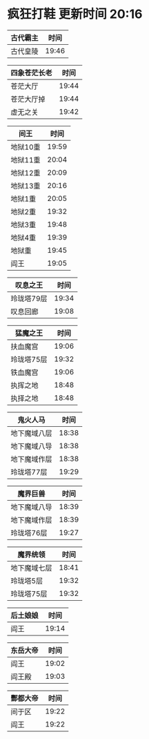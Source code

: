 # 疯狂打鞋 更新时间 20:16

| 古代霸主   | 时间    |
|--------|-------|
| 古代皇陵 | 19:46 |

| 四象苍茫长老   | 时间    |
|--------|-------|
| 苍茫大厅 | 19:44 |
| 苍茫大厅掉 | 19:44 |
| 虚无之关 | 19:42 |

| 间王   | 时间    |
|--------|-------|
| 地狱10重 | 19:59 |
| 地狱11重 | 20:04 |
| 地狱12重 | 20:09 |
| 地狱13重 | 20:16 |
| 地狱1重 | 20:05 |
| 地狱2重 | 19:32 |
| 地狱3重 | 19:48 |
| 地狱4重 | 19:39 |
| 地狱重 | 19:45 |
| 阎王 | 19:05 |

| 叹息之王   | 时间    |
|--------|-------|
| 玲珑塔79层 | 19:34 |
| 叹息回廊 | 19:08 |

| 猛魔之王   | 时间    |
|--------|-------|
| 扶血魔宫 | 19:06 |
| 玲珑塔75层 | 19:32 |
| 铁血魔宫 | 19:06 |
| 执挥之地 | 18:48 |
| 执择之地 | 18:48 |

| 鬼火人马   | 时间    |
|--------|-------|
| 地下魔域八层 | 18:38 |
| 地下魔域八导 | 18:38 |
| 地下魔域作层 | 18:38 |
| 玲珑塔77层 | 19:29 |

| 魔界巨兽   | 时间    |
|--------|-------|
| 地下魔域八导 | 18:39 |
| 地下魔域作层 | 18:39 |
| 玲珑塔76层 | 19:27 |

| 魔界统领   | 时间    |
|--------|-------|
| 地下魔域七层 | 18:41 |
| 玲珑塔5层 | 19:32 |
| 玲珑塔75层 | 19:32 |

| 后土娘娘   | 时间    |
|--------|-------|
| 阎王 | 19:14 |

| 东岳大帝   | 时间    |
|--------|-------|
| 阎王 | 19:02 |
| 阎王殿 | 19:03 |

| 酆都大帝   | 时间    |
|--------|-------|
| 间于区 | 19:22 |
| 阎王 | 19:22 |